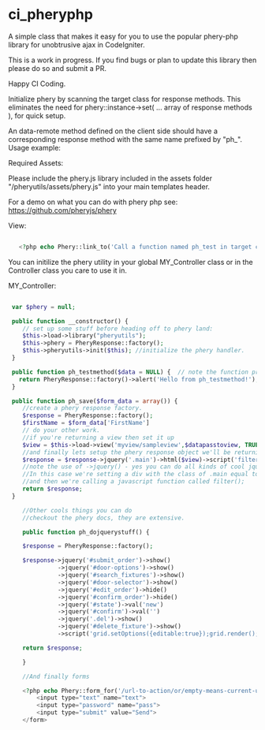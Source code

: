 # ci_pheryphp
A simple class that makes it easy for you to use the popular phery-php library for unobtrusive ajax in CodeIgniter.

This is a work in progress. If you find bugs or plan to update this library then please do so and submit a PR.

Happy CI Coding.

Initialize phery by scanning the target class for response methods.
This eliminates the need for phery::instance->set( ... array of response methods ), for quick setup.

An data-remote method defined on the client side should have a corresponding response method
with the same name prefixed by "ph_". Usage example:

Required Assets:

Please include the phery.js library included in the assets folder "/pheryutils/assets/phery.js" into your main templates header.

For a demo on what you can do with phery php see: https://github.com/pheryjs/phery

View:

```php

   <?php echo Phery::link_to('Call a function named ph_test in target class', 'testmethod', array('tag' => 'button')); ?>

```

You can initilize the phery utility in your global MY_Controller class or in the Controller class you care to use it in.

MY_Controller:

```php

 var $phery = null;

 public function __constructor() {
    // set up some stuff before heading off to phery land:
    $this->load->library("pheryutils");
    $this->phery = PheryResponse::factory();
    $this->pheryutils->init($this); //initialize the phery handler.
 }

 public function ph_testmethod($data = NULL) {  // note the function prefix of ph_
   return PheryResponse::factory()->alert('Hello from ph_testmethod!');
 }

 public function ph_save($form_data = array()) {
    //create a phery response factory.
    $response = PheryResponse::factory();
    $firstName = $form_data['FirstName']
    // do your other work.
    //if you're returning a view then set it up
    $view = $this->load->view('myview/sampleview',$datapasstoview, TRUE);
    //and finally lets setup the phery response object we'll be returning to the client.
    $response = $response->jquery('.main')->html($view)->script('filter();');
    //note the use of ->jquery() - yes you can do all kinds of cool jquery stuff.
    //In this case we're setting a div with the class of .main equal to the returned view
    //and then we're calling a javascript function called filter();
    return $response;
 }

    //Other cools things you can do
    //checkout the phery docs, they are extensive.

    public function ph_dojquerystuff() {

    $response = PheryResponse::factory();

    $response->jquery('#submit_order')->show()
              ->jquery('#door-options')->show()
              ->jquery('#search_fixtures')->show()
              ->jquery('#door-selector')->show()
              ->jquery('#edit_order')->hide()
              ->jquery('#confirm_order')->hide()
              ->jquery('#state')->val('new')
              ->jquery('#confirm')->val('')
              ->jquery('.del')->show()
              ->jquery('#delete_fixture')->show()
              ->script('grid.setOptions({editable:true});grid.render();');

    return $response;

    }

    //And finally forms

    <?php echo Phery::form_for('/url-to-action/or/empty-means-current-url', 'function_name', array('class' => 'form', 'id' => 'form_id', 'submit' => array('disabled' => true, 'all' => true))) ?>
        <input type="text" name="text">
        <input type="password" name="pass">
        <input type="submit" value="Send">
    </form>

```